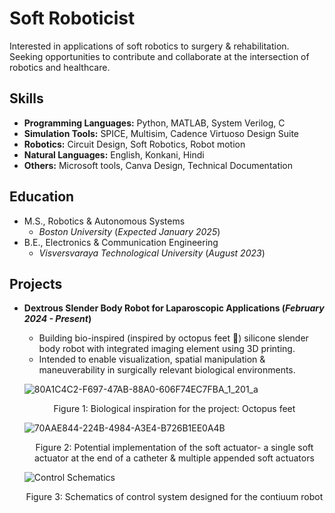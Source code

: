 # Soft Roboticist
Interested in applications of soft robotics to  surgery & rehabilitation. Seeking opportunities to contribute and collaborate at the intersection of robotics and healthcare. 

## Skills
- **Programming Languages:** Python, MATLAB, System Verilog, C 
- **Simulation Tools:** SPICE, Multisim, Cadence Virtuoso Design Suite
- **Robotics:** Circuit Design, Soft Robotics, Robot motion
- **Natural Languages:** English, Konkani, Hindi 
- **Others:** Microsoft tools, Canva Design, Technical Documentation

## Education 
- M.S., Robotics & Autonomous Systems
  - _Boston University_ (_Expected January 2025_)
- B.E., Electronics & Communication Engineering
  - _Visversvaraya Technological University_ (_August 2023_)

## Projects
- **Dextrous Slender Body Robot for Laparoscopic Applications (_February 2024 - Present_)**
  - Building bio-inspired (inspired by octopus feet 🐙) silicone slender body robot with integrated imaging element using 3D printing.
  - Intended to enable visualization, spatial manipulation & maneuverability in surgically relevant biological environments.

   ![80A1C4C2-F697-47AB-88A0-606F74EC7FBA_1_201_a](https://github.com/ssbasty/ssbasty.github.io/assets/102228956/a3c3810a-1f33-40cc-9529-ad8b77d4e861)
  <p align="center">
    Figure 1: Biological inspiration for the project: Octopus feet
  </p>

   ![70AAE844-224B-4984-A3E4-B726B1EE0A4B](https://github.com/ssbasty/ssbasty.github.io/assets/102228956/49bea411-2a5a-4059-a76c-24b6f59dc93a)

  <p align="center">
    Figure 2: Potential implementation of the soft actuator- a single soft actuator at the end of a catheter & multiple appended soft actuators 
  </p>

   ![Control Schematics](https://github.com/ssbasty/ssbasty.github.io/assets/102228956/d3576f9d-8b5f-4b6e-ac2f-e545487e3383)
  <p align="center">
    Figure 3: Schematics of control system designed for the contiuum robot
  </p>

  
